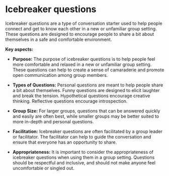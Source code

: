 # Icebreaker questions

Icebreaker questions are a type of conversation starter used to help people connect and get to know each other in a new or unfamiliar group setting. These questions are designed to encourage people to share a bit about themselves in a safe and comfortable environment.

**Key aspects:**

* **Purpose:** The purpose of icebreaker questions is to help people feel more comfortable and relaxed in a new or unfamiliar group setting. These questions can help to create a sense of camaraderie and promote open communication among group members.

* **Types of Questions:** Personal questions are meant to help people share a bit about themselves. Funny questions are designed to elicit laughter and break the tension. Hypothetical questions encourage creative thinking. Reflective questions encourage introspection.

* **Group Size:** For larger groups, questions that can be answered quickly and easily are often best, while smaller groups may be better suited to more in-depth and personal questions.

* **Facilitation:** Icebreaker questions are often facilitated by a group leader or facilitator. The facilitator can help to guide the conversation and ensure that everyone has an opportunity to share.

* **Appropriateness:** It is important to consider the appropriateness of icebreaker questions when using them in a group setting. Questions should be respectful and inclusive, and should not make anyone feel uncomfortable or singled out.

